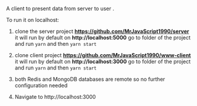 A client to present data from server to user .

To run it on localhost:

1.  clone the server project 
    **https://github.com/MrJavaScript1990/server** 
    it will run by default on **http://localhost:5000**
    go to folder of the project and run 
    `yarn` and then
    `yarn start `

2.  clone client project 
    **https://github.com/MrJavaScript1990/www-client**
    it will run by default on **http://localhost:3000**
    go to folder of the project and run 
    `yarn` and then
    `yarn start ` 
    
3.  both Redis and MongoDB databases are remote so no further 
    configuration needed
    
4.  Navigate to http://localhost:3000
